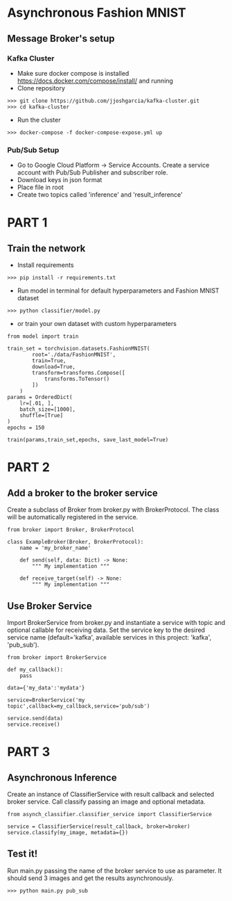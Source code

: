 # Asynchronous Fashion MNIST

## Message Broker's setup
### Kafka Cluster

- Make sure docker compose is installed https://docs.docker.com/compose/install/ and running
- Clone repository
```
>>> git clone https://github.com/jjoshgarcia/kafka-cluster.git
>>> cd kafka-cluster
```
- Run the cluster
```
>>> docker-compose -f docker-compose-expose.yml up
```

### Pub/Sub Setup

- Go to Google Cloud Platform -> Service Accounts. Create a service account with Pub/Sub Publisher and subscriber role.
- Download keys in json format
- Place file in root
- Create two topics called 'inference' and 'result_inference'

# PART 1
## Train the network

- Install requirements
```
>>> pip install -r requirements.txt
```
- Run model in terminal for default hyperparameters and Fashion MNIST dataset
```
>>> python classifier/model.py
```
- or train your own dataset with custom hyperparameters
```
from model import train

train_set = torchvision.datasets.FashionMNIST(
        root='./data/FashionMNIST',
        train=True,
        download=True,
        transform=transforms.Compose([
            transforms.ToTensor()
        ])
    )
params = OrderedDict(
    lr=[.01, ],
    batch_size=[1000],
    shuffle=[True]
)
epochs = 150

train(params,train_set,epochs, save_last_model=True)
```

# PART 2

## Add a broker to the broker service
Create a subclass of Broker from broker.py with BrokerProtocol. The class will be automatically registered in the service.
```
from broker import Broker, BrokerProtocol

class ExampleBroker(Broker, BrokerProtocol):
    name = 'my_broker_name'

    def send(self, data: Dict) -> None:
        """ My implementation """

    def receive_target(self) -> None:
        """ My implementation """
```
## Use Broker Service 

Import BrokerService from broker.py and instantiate a service with topic and optional callable for receiving data. 
Set the service key to the desired service name (default='kafka', available services in this project: 'kafka', 'pub_sub').
```
from broker import BrokerService

def my_callback():
    pass
    
data={'my_data':'mydata'}
    
service=BrokerService('my topic',callback=my_callback,service='pub/sub')

service.send(data)
service.receive()
```

# PART 3

## Asynchronous Inference

Create an instance of ClassifierService with result callback and selected broker service. Call classify passing an image and optional metadata.
```
from asynch_classifier.classifier_service import ClassifierService

service = ClassifierService(result_callback, broker=broker)
service.classify(my_image, metadata={})
```

## Test it!

Run main.py passing the name of the broker service to use as parameter. It should send 3 images and get the results asynchronously.  
```
>>> python main.py pub_sub
```
